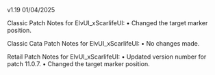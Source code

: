 v1.19 01/04/2025

Classic Patch Notes for ElvUI_xScarlifeUI:
• Changed the target marker position.

Classic Cata Patch Notes for ElvUI_xScarlifeUI:
• No changes made.

Retail Patch Notes for ElvUI_xScarlifeUI:
• Updated version number for patch 11.0.7.
• Changed the target marker position.